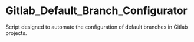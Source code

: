 # Gitlab_Default_Branch_Configurator
Script designed to automate the configuration of default branches in Gitlab projects.

